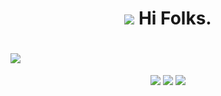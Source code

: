 <h1 align="center"> <img src="https://img.icons8.com/nolan/45/programming.png"/> Hi Folks.</h1>

<h1 align="left" > <img src="https://github-readme-stats.vercel.app/api?username=alexandrebrito21&theme=tokyonight&show_icons=true"/> </h1>

<p align="center">
<img src="https://img.shields.io/badge/HTML5-E34F26?style=for-the-badge&logo=html5&logoColor=white"/>  
<img src="https://img.shields.io/badge/CSS3-1572B6?style=for-the-badge&logo=css3&logoColor=white"/>
<img src="https://img.shields.io/badge/JavaScript-323330?style=for-the-badge&logo=javascript&logoColor=F7DF1E"/>
</p>
